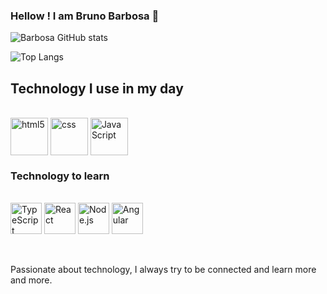 
### Hellow ! I am Bruno Barbosa 👋

<diV>
  
  ![Barbosa GitHub stats](https://github-readme-stats.vercel.app/api?username=devbarbosa&show_icons=true&theme=radical)
  
  ![Top Langs](https://github-readme-stats.vercel.app/api/top-langs/?username=devbarbosa&layout=compact&theme=radical)
</div>




## Technology I use in my day

<div style="display: inline_block"><br/>
  <img align="center" src="https://cdn.jsdelivr.net/gh/devicons/devicon/icons/html5/html5-plain-wordmark.svg" alt="html5" heigth="60" width="60"/>
  <img align="center" src="https://cdn.jsdelivr.net/gh/devicons/devicon/icons/css3/css3-plain-wordmark.svg" alt="css" heigth="60" width="60"/>
  <img align="center" src="https://cdn.jsdelivr.net/gh/devicons/devicon/icons/javascript/javascript-original.svg" alt="JavaScript" heigth="60" width="60"/>
</div>


### Technology to learn

<div style="display: inline_block"><br/>
  <img align="center" src="https://cdn.jsdelivr.net/gh/devicons/devicon/icons/typescript/typescript-original.svg" alt="TypeScript" heigth="50" width="50"/>
  <img align="center" src="https://cdn.jsdelivr.net/gh/devicons/devicon/icons/react/react-original.svg" alt="React" heigth="50" width="50"/>
  <img align="center" src="https://cdn.jsdelivr.net/gh/devicons/devicon/icons/nodejs/nodejs-original.svg" alt="Node.js" heigth="50" width="50"/>
  <img align="center" src="https://cdn.jsdelivr.net/gh/devicons/devicon/icons/angularjs/angularjs-original.svg" alt="Angular" heigth="50" width="50"/>
</div><br /><br />


Passionate about technology, I always try to be connected and learn more and more.<br />

